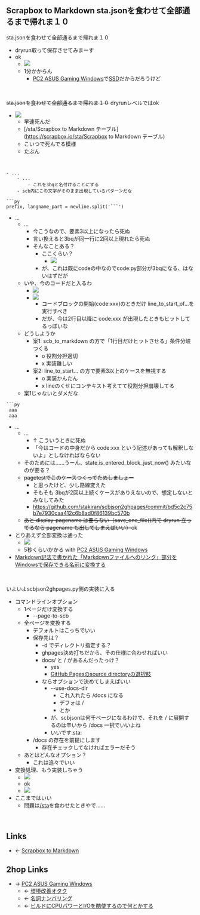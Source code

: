 ## Scrapbox to Markdown sta.jsonを食わせて全部通るまで帰れま１０
sta.jsonを食わせて全部通るまで帰れま１０

- dryrun取って保存させてみまーす
- ok
    - <a href="https://gyazo.com/7a0462d00664e42120c1b36e840a4f4f" target="_blank" rel="noopener noreferrer">![](https://gyazo.com/7a0462d00664e42120c1b36e840a4f4f/raw)</a>
    - 1分かからん
        - [PC2 ASUS Gaming Windows](PC2_ASUS_Gaming_Windows.md)で[SSD](SSD.md)だからだろうけど

<br>

~~sta.jsonを食わせて全部通るまで帰れま１０~~ dryrunレベルではok

- <a href="https://gyazo.com/5cb1ed88b0f327177c5ad244adbc1ea8" target="_blank" rel="noopener noreferrer">![](https://gyazo.com/5cb1ed88b0f327177c5ad244adbc1ea8/raw)</a>
    - 早速死んだ
    - [/sta/Scrapbox to Markdown テーブル](https://scrapbox.io/sta/Scrapbox to Markdown テーブル)
    - こいつで死んでる模様
    - たぶん

```_
```
```

- ...
    - ...
        - これを3bqと名付けることにする
    - scb内にこの文字がそのまま出現しているパターンだな

```py
prefix, langname_part = newline.split('```')
```

- ...
    - ...
        - 今こうなので、要素3以上になったら死ぬ
        - 言い換えると3bqが同一行に2回以上現れたら死ぬ
        - そんなことある？
            - ここくらい？
                - <a href="https://gyazo.com/a30e56de63cd8cab1964757070f53754" target="_blank" rel="noopener noreferrer">![](https://gyazo.com/a30e56de63cd8cab1964757070f53754/raw)</a>
            - が、これは既にcodeの中なのでcode:py部分が3bqになる、はないはずだが
    - いや、今のコードだと入るわ
        - <a href="https://gyazo.com/40c01d4983d6c0fcba332d1c35f0d2fb" target="_blank" rel="noopener noreferrer">![](https://gyazo.com/40c01d4983d6c0fcba332d1c35f0d2fb/raw)</a>
        - <a href="https://gyazo.com/63888bf5e3a376961f7e112a7cc68ed6" target="_blank" rel="noopener noreferrer">![](https://gyazo.com/63888bf5e3a376961f7e112a7cc68ed6/raw)</a>
            - コードブロックの開始(code:xxx)のときだけ line_to_start_of...を実行すべき
            - だが、今は2行目以降に code:xxx が出現したときもヒットしてるっぽいな
    - どうしようか
        - 案1: scb_to_markdown の方で「1行目だけヒットさせる」条件分岐つくる
            - o 役割分担適切
            - x 実装難しい
        - 案2: line_to_start... の方で要素3以上のケースを無視する
            - o 実装かんたん
            - x lineのくせにコンテキスト考えてて役割分担崩壊してる
    - 案1じゃないとダメだな

```py
```py
 aaa
 aaa
```

- ...
    - ...
        - ↑ こういうときに死ぬ
        - 「今はコードの中身だから code:xxx という記述があっても解釈しないよ」としなければならない
    - そのためには……うーん、state.is_entered_block_just_now() みたいなのが要る？
    - ~~pagetestでこのケースつくってためしましょー~~
        - と思ったけど、少し路線変えた
        - そもそも 3bqが2回以上続くケースがありえないので、想定しないとみなしてみた
        - <https://github.com/stakiran/scbjson2ghpages/commit/bd5c2c75b7e7930caa412c6b8ad0f86139bc570b>
    - ~~あと display-pagename は要らない（save_one_file()内で dryrun 立ってるなら pagename も出してしまえばいい）~~ok
- とりあえず全部変換は通った
    - <a href="https://gyazo.com/64b39412e87888b460a0a5c1346418ee" target="_blank" rel="noopener noreferrer">![](https://gyazo.com/64b39412e87888b460a0a5c1346418ee/raw)</a>
    - 5秒くらいかかる with [PC2 ASUS Gaming Windows](PC2_ASUS_Gaming_Windows.md)
- [Markdown記法で書かれた「Markdownファイルへのリンク」部分をWindowsで保存できる名前に変換する](Markdown記法で書かれた「Markdownファイルへのリンク」部分をWindowsで保存できる名前に変換する.md)

<br>

いよいよscbjson2ghpages.py側の実装に入る

- コマンドラインオプション
    - 1ページだけ変換する
        - --page-to-scb
    - 全ページを変換する
        - デフォルトはこっちでいい
        - 保存先は？
            - -d でディレクトリ指定する？
            - ghpages決め打ちだから、その仕様に合わせればいい
            - docs/ と / があるんだったっけ？
                - yes
                - [GitHub Pagesのsource directoryの選択肢](GitHub_Pagesのsource_directoryの選択肢.md)
            - ならオプションで決めてしまえばいい
                - --use-docs-dir
                    - これ入れたら /docs になる
                    - デフォは / 
                    - とか
                - が、scbjsonは何千ページになるわけで、それを / に展開するのは辛いから /docs 一択でいいよね
                - いいです:sta:
        - /docs の存在を前提にします
            - 存在チェックしてなければエラーだそう
    - あとはどんなオプション？
        - これは追々でいい
- 変換処理、もう実装しちゃう
    - <a href="https://gyazo.com/50c279ae689cbd473e8741bb0e48ffaf" target="_blank" rel="noopener noreferrer">![](https://gyazo.com/50c279ae689cbd473e8741bb0e48ffaf/raw)</a>
    - ok
    - <a href="https://gyazo.com/a0e860c7a511a5b27ea59ad68fc54924" target="_blank" rel="noopener noreferrer">![](https://gyazo.com/a0e860c7a511a5b27ea59ad68fc54924/raw)</a>
- ここまではいい
    - 問題は[/sta](https://scrapbox.io/sta)を食わせたときやで……

<br>

## Links
- ← [Scrapbox to Markdown](Scrapbox_to_Markdown.md)

## 2hop Links
- → [PC2 ASUS Gaming Windows](PC2_ASUS_Gaming_Windows.md)
    - ← [環境改善オタク](環境改善オタク.md)
    - ← [名詞ナンバリング](名詞ナンバリング.md)
    - ← [ビルドにCPUパワーとI/Oを酷使するので何とかする](ビルドにCPUパワーとI_Oを酷使するので何とかする.md)
